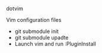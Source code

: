 dotvim

Vim configuration files

 * git submodule init
 * git submodule upadte
 * Launch vim and run :PluginInstall
